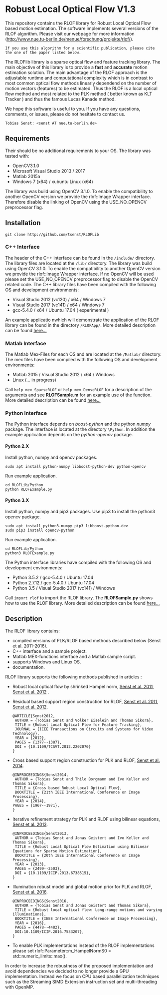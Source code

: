 # Robust Local Optical Flow V1.3
This repository contains the RLOF library for Robust Local Optical Flow based motion estimation. The software implements several versions of the RLOF algorithm.
Please visit our webpage for more information (http://www.nue.tu-berlin.de/menue/forschung/projekte/rlof/).

	If you use this algorithm for a scientific publication, please cite the one of the paper listed below.

The RLOFlib library is a sparse optical flow and feature tracking library. The main objective of this library is to provide a **fast** and **accurate** motion estimation solution.
The main advantage of the RLOF approach is the adjustable runtime and computational complexity which is in contrast to most common optical flow methods linearly dependend on the number of motion vectors (features) to be estimated.
Thus the RLOF is a local optical flow method and most related to the PLK method ( better known as KLT Tracker ) and thus the famous Lucas Kanade method. 

We hope this software is useful to you. If you have any questions, comments, or issues, please do not hesitate to contact us.

	Tobias Senst: <senst AT nue.tu-berlin.de> 


## Requirements
Their should be no additional requirements to your OS. The library was tested with:
  - OpenCV3.1.0
  - Microsoft Visual Studio 2013 / 2017
  - Matlab 2015a
  - Windows 7 (x64) / xubuntu Linux (x64)
  
The library was build using OpenCV 3.1.0. To enable the compatibility to another OpenCV version we provide the rlof::Image Wrapper interface.
Therefore disable the linking of OpenCV using the USE_NO_OPENCV preprocessor flag.

## Installation 

```
git clone http://github.com/tsenst/RLOFLib
```
### C++ Interface 

The header of the C++ interface can be found in the `/include/` directory. The library files are located at the `/lib/` directory.
The library was build using OpenCV 3.1.0. To enable the compatibility to another OpenCV version we provide the rlof::Image Wrapper interface.
If no OpenCV will be used please set the USE_NO_OPENCV preprocessor flag to disable the OpenCV related code.
The C++ library files have been compiled with the following OS and development environments:
  - Visual Studio 2012 (vc120) / x64 / Windows 7 
  - Visual Studio 2017 (vc141) / x64 / Windows 7 
  - gcc-5.4.0 / x64 / Ubuntu 17.04 ( experimental )

An example applicatio nwhich will demonstrate the application of the RLOF library can be found in the directory `/RLOFApp/`.
More detailed description can be found [here...](https://github.com/tsenst/RLOFLib/tree/master/RLOFSample)

### Matlab Interface
The Matlab Mex-Files for each OS and are located at the `/Matlab/` directory.
The mex files have been compiled with the following OS and development environments:
  - Matlab 2015 / Visual Studio 2012 / x64 / Windows
  - Linux (... in progress)

Call `help mex_SparseRLOF` or `help mex_DenseRLOF` for a description of the arguments and see **RLOFSample.m** for an example use of the function.  
More detailed description can be found [here...](https://github.com/tsenst/RLOFLib/tree/master/Matlab)

### Python Interface 
The Python interface depends on *boost-python* and the python *numpy* package. The interface is located at the directory `\Python`.
In addition the example application depends on the *python-opencv* package.
#### Python 2.X
Install python, numpy and opencv packages.
```
sudo apt install python-numpy libboost-python-dev python-opencv
```
Run example application.
```
cd RLOFLib/Python
python RLOFExample.py
```
#### Python 3.X
Install python, numpy and pip3 packages. Use pip3 to install the python3 opencv package.
```
sudo apt install python3-numpy pip3 libboost-python-dev
sudo pip3 install opencv-python
```
Run example application.
```
cd RLOFLib/Python
python3 RLOFExample.py
```

The Python interface libraries have compiled with the following OS and development environments:
  - Python 3.5.2 / gcc-5.4.0 / Ubuntu 17.04 
  - Python 2.7.12 / gcc-5.4.0 / Ubuntu 17.04 
  - Python 3.5 / Visual Studio 2017 (vc141) / Windows 
	
Call `import rlof` to import the RLOF library. The **RLOFSample.py** shows how to use the RLOF library.
More detailed description can be found [here...](https://github.com/tsenst/RLOFLib/tree/master/Python)
	
## Description 
The RLOF library contains:
 
  - compiled versions of PLK/RLOF based methods described below (Senst et al. 2011-2016).
  - C++ interface and a sample project.
  - Matlab MEX-functions interface and a Matlab sample script.
  - supports Windows and Linux OS.
  - documentation.
  
   
RLOF library supports the following methods published in articles :
  
  - Robust local optical flow by shrinked Hampel norm, <a href="http://elvera.nue.tu-berlin.de/files/1277Senst2011.pdf">Senst et al. 2011</a>, <a href="http://elvera.nue.tu-berlin.de/files/1349Senst2012.pdf">Senst et al. 2012</a> .
  - Residual based support region construction for RLOF, <a href="http://elvera.nue.tu-berlin.de/files/1277Senst2011.pdf">Senst et al. 2011</a>, <a href="http://elvera.nue.tu-berlin.de/files/1349Senst2012.pdf">Senst et al. 2012</a>.
  
  		@ARTICLE{Senst2012,
		 AUTHOR = {Tobias Senst and Volker Eiselein and Thomas Sikora},
		 TITLE = {Robust Local Optical Flow for Feature Tracking},
		 JOURNAL = {IEEE Transactions on Circuits and Systems for Video Technology},
		 YEAR = {2012},                                                             
		 PAGES = {1377--1387},                                                      
		 DOI = {10.1109/TCSVT.2012.2202070}                                         
		} 
				
  - Cross based support region construction for PLK and RLOF, <a href="http://elvera.nue.tu-berlin.de/files/1448Senst2014.pdf">Senst et al. 2014</a>.
  
  		@INPROCEEDINGS{Senst2014,		    									
		 AUTHOR = {Tobias Senst and Thilo Borgmann and Ivo Keller and Thomas Sikora},
		 TITLE = {Cross based Robust Local Optical Flow},							
		 BOOKTITLE = {21th IEEE International Conference on Image Processing},      
		 YEAR = {2014},															    	 PAGES = {1967--1971},													    		}		 
		 
  - Iterative refinement strategy for PLK and RLOF using bilinear equations, <a href="http://elvera.nue.tu-berlin.de/files/1422Senst2013.pdf">Senst et al. 2013</a>.
  
 		@INPROCEEDINGS{Senst2013,	   
		 AUTHOR = {Tobias Senst and Jonas Geistert and Ivo Keller and Thomas Sikora},	
		 TITLE = {Robust Local Optical Flow Estimation using Bilinear Equations for Sparse Motion Estimation},	
		 BOOKTITLE = {20th IEEE International Conference on Image Processing},	   
		 YEAR = {2013},													    
		 PAGES = {2499--2503},
		 DOI = {10.1109/ICIP.2013.6738515},	
		}	
		
  - Illumination robust model and global motion prior for PLK and RLOF, <a href="http://elvera.nue.tu-berlin.de/files/1496Senst2016.pdf">Senst et al. 2016</a>.
  
		@INPROCEEDINGS{Senst2016,			    							
		 AUTHOR = {Tobias Senst and Jonas Geistert and Thomas Sikora},		
		 TITLE = {Robust local optical flow: Long-range motions and varying illuminations},				
		 BOOKTITLE = {IEEE International Conference on Image Processing},		
		 YEAR = {2016},			
		 PAGES = {4478--4482},													
		 DOI:10.1109/ICIP.2016.7533207},										
		}
		
  - To enable PLK implementations instead of the RLOF implementations please set rlof::Parameter::m_HampelNormS0 = std::numeric_limits<float>::max().
    
In order to increase the robustness of the proposed implementation and avoid dependencies we decided to no longer provide a GPU implementation. Instead we focus on CPU based 
parallelization techniques such as the Streaming SIMD Extension instruction set and multi-threading with OpenMP. 
  

